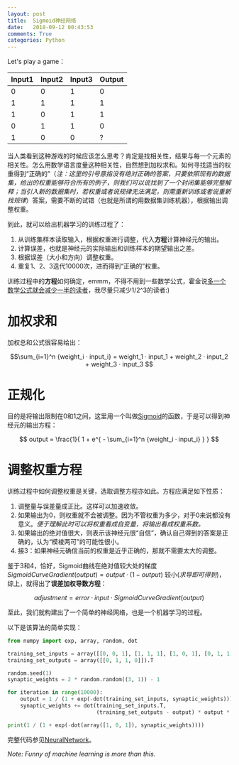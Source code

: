 ```yaml
---
layout: post
title:  Sigmoid神经网络
date:   2018-09-12 00:43:53
comments: True
categories: Python
---
```


Let's play a game：

| Input1 | Input2 | Input3 | Output |
| ------ | ------ | ------ | ------ |
|    0   |    0   |    1   |    0   |
|    1   |    1   |    1   |    1   |
|    1   |    0   |    1   |    1   |
|    0   |    1   |    1   |    0   |
|    1   |    0   |    0   |    ?   |

当人类看到这种游戏的时候应该怎么思考？肯定是找相关性，结果与每一个元素的相关性。怎么用数学语言度量这种相关性，自然想到加权求和。如何寻找适当的权重得到“正确的”（*注：这里的引号意指没有绝对正确的答案，只要依照现有的数据集，给出的权重能够符合所有的例子，则我们可以说找到了一个封闭集能够完整解释；当引入新的数据集时，若权重或者说规律无法满足，则需重新训练或者说重新找规律*）答案，需要不断的试错（也就是所谓的用数据集训练机器），根据输出调整权重。

到此，就可以给出机器学习的训练过程了：
1. 从训练集样本读取输入，根据权重进行调整，代入**方程**计算神经元的输出。
2. 计算误差，也就是神经元的实际输出和训练样本的期望输出之差。
3. 根据误差（大小和方向）调整权重。
4. 重复1、2、3迭代10000次，进而得到“正确的”权重。

训练过程中的**方程**如何确定，emmm，不得不用到一些数学公式，霍金说[多一个数学公式就会减少一半的读者](https://book.douban.com/subject/1257217/)，我尽量只减少1/2^3的读者:)

# 加权求和
加权总和公式很容易给出：

$$\sum_{i=1}^n {weight_i · input_i} = weight_1 · input_1 + weight_2 · input_2 + weight_3 · input_3 $$

# 正规化
目的是将输出限制在0和1之间，这里用一个叫做[Sigmoid](https://en.wikipedia.org/wiki/Sigmoid_function)的函数，于是可以得到神经元的输出方程：

$$ output = \frac{1}{ 1 + e^{ - \sum_{i=1}^n {weight_i · input_i} } } $$

# 调整权重方程
训练过程中如何调整权重是关键，选取调整方程亦如此。方程应满足如下性质：
1. 调整量与误差量成正比。这样可以加速收敛。
2. 如果输出为0，则权重就不会被调整。因为不管权重为多少，对于0来说都没有意义。*便于理解此时可以将权重看成自变量，将输出看成权重系数。*
3. 如果输出的绝对值很大，则表示该神经元很“自信”，确认自己得到的答案是正确的，认为“模棱两可”的可能性很小。
4. 接3：如果神经元确信当前的权重是近乎正确的，那就不需要太大的调整。

鉴于3和4，恰好，Sigmoid曲线在绝对值较大处的梯度 $SigmoidCurveGradient(output) = output · (1 - output)$ 较小(*求导即可得到*)，综上，就得出了**误差加权导数方程**：

$$ adjustment = error · input · SigmoidCurveGradient(output) $$

至此，我们就构建出了一个简单的神经网络，也是一个机器学习的过程。

以下是该算法的简单实现：

```python
from numpy import exp, array, random, dot

training_set_inputs = array([[0, 0, 1], [1, 1, 1], [1, 0, 1], [0, 1, 1]])
training_set_outputs = array([[0, 1, 1, 0]]).T

random.seed(1)
synaptic_weights = 2 * random.random((3, 1)) - 1

for iteration in range(10000):
    output = 1 / (1 + exp(-dot(training_set_inputs, synaptic_weights)))
    synaptic_weights += dot(training_set_inputs.T,
                            (training_set_outputs - output) * output * (1 - output))

print(1 / (1 + exp(-dot(array([1, 0, 1]), synaptic_weights))))

```

完整代码参见[NeuralNetwork](https://github.com/0lddriv3r/NeuralNetwork)。

*Note: Funny of machine learning is more than this.*